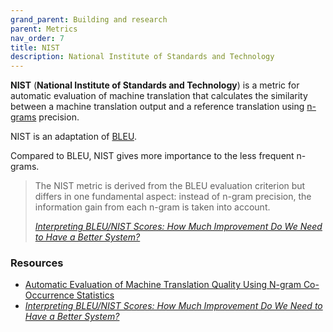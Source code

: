 ```yaml
---
grand_parent: Building and research
parent: Metrics
nav_order: 7
title: NIST
description: National Institute of Standards and Technology
---
```


**NIST** (**National Institute of Standards and Technology**)  is a metric for automatic evaluation of machine translation that calculates the similarity between a machine translation output and a reference translation using [n-grams](/n-gram) precision.

NIST is an adaptation of [BLEU](/bleu).

Compared to BLEU, NIST gives more importance to the less frequent n-grams.

> The NIST metric is derived from the BLEU evaluation criterion but differs in one fundamental aspect: instead of n-gram precision, the information gain from each n-gram is taken into account.
>
> [*Interpreting BLEU/NIST Scores: How Much Improvement Do We Need to Have a Better System?*](#resources)

### Resources

- [Automatic Evaluation of Machine Translation Quality Using N-gram Co-Occurrence Statistics](https://aclanthology.org/www.mt-archive.info/HLT-2002-Doddington.pdf)
- [*Interpreting BLEU/NIST Scores: How Much Improvement Do We Need to Have a Better System?*](https://aclanthology.org/www.mt-archive.info/LREC-2004-Zhang.pdf)
